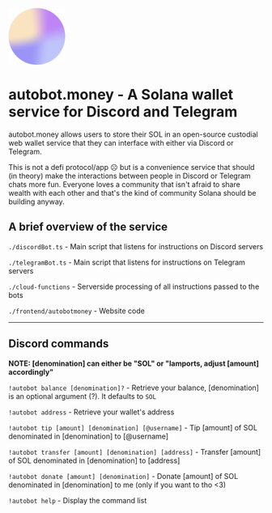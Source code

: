 ![alt text](./frontend/autobotmoney/public/images/gradient.png "Logo Title Text 1")

# autobot.money - A Solana wallet service for Discord and Telegram

autobot.money allows users to store their SOL in an open-source custodial web wallet service that they can interface with either via Discord or Telegram.

This is not a defi protocol/app ☹️ but is a convenience service that should (in theory) make the interactions between people in Discord or Telegram chats more fun. Everyone loves a community that isn't afraid to share wealth with each other and that's the kind of community Solana should be building anyway.

## A brief overview of the service

`./discordBot.ts` - Main script that listens for instructions on Discord servers

`./telegramBot.ts` - Main script that listens for instructions on Telegram servers

`./cloud-functions` - Serverside processing of all instructions passed to the bots

`./frontend/autobotmoney` - Website code

---

## Discord commands

**NOTE: [denomination] can either be "SOL" or "lamports, adjust [amount] accordingly"**

`!autobot balance [denomination]?` - Retrieve your balance, [denomination] is an optional argument (?). It defaults to `SOL`

`!autobot address` - Retrieve your wallet's address

`!autobot tip [amount] [denomination] [@username]` - Tip [amount] of SOL denominated in [denomination] to [@username]

`!autobot transfer [amount] [denomination] [address]` - Transfer [amount] of SOL denominated in [denomination] to [address]

`!autobot donate [amount] [denomination]` - Donate [amount] of SOL denominated in [denomination] to me (only if you want to tho <3)

`!autobot help` - Display the command list
